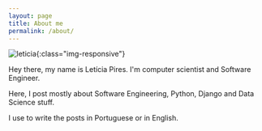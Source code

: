 ```yaml
---
layout: page
title: About me
permalink: /about/
---
```


![leticia](leticia.jpg){:class="img-responsive"}



Hey there, my name is Letícia Pires. I'm computer scientist and Software Engineer.


Here, I post mostly about Software Engineering, Python, Django and Data Science stuff. 

I use to write the posts in Portuguese or in English.
